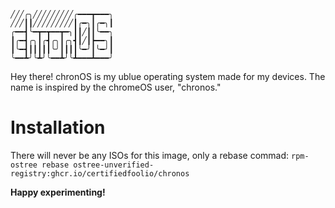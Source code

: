```
╱╱╱╭╮╱╱╱╱╱╱╱╱╱╭━━━┳━━━╮
╱╱╱┃┃╱╱╱╱╱╱╱╱╱┃╭━╮┃╭━╮┃
╭━━┫╰━┳━┳━━┳━╮┃┃╱┃┃╰━━╮
┃╭━┫╭╮┃╭┫╭╮┃╭╮┫┃╱┃┣━━╮┃
┃╰━┫┃┃┃┃┃╰╯┃┃┃┃╰━╯┃╰━╯┃
╰━━┻╯╰┻╯╰━━┻╯╰┻━━━┻━━━╯
```

Hey there! chronOS is my ublue operating system made for my devices.
The name is inspired by the chromeOS user, "chronos."

# Installation

There will never be any ISOs for this image, only a rebase commad:
`rpm-ostree rebase ostree-unverified-registry:ghcr.io/certifiedfoolio/chronos`

**Happy experimenting!**
